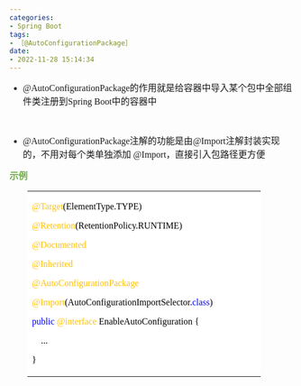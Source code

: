 ```yaml
---
categories:
- Spring Boot
tags:
- ［@AutoConfigurationPackage］
date:
- 2022-11-28 15:14:34
---
```


<ul style="list-style-type:disc">
    <li><span style="font-size:12.0pt"><span
                style="font-family:&quot;Comic Sans MS&quot;">@AutoConfigurationPackage</span></span><span
            style="font-size:12.0pt"><span
                style="font-family:&quot;Microsoft YaHei UI&quot;">的作用就是给容器中导入某个包中全部组件类注册到</span></span><span
            style="font-size:12.0pt"><span style="font-family:&quot;Comic Sans MS&quot;">Spring Boot</span></span><span
            style="font-size:12.0pt"><span style="font-family:&quot;Microsoft YaHei UI&quot;">中的容器中</span></span></li>
</ul>
<p><span style="font-size:12.0pt"><span style="font-family:&quot;Comic Sans MS&quot;">&nbsp;</span></span></p>
<ul style="list-style-type:disc">
    <li><span style="font-size:12.0pt"><span
                style="font-family:&quot;Comic Sans MS&quot;">@AutoConfigurationPackage</span></span><span
            style="font-size:12.0pt"><span style="font-family:&quot;Microsoft YaHei UI&quot;">注解的功能是由</span></span><span
            style="font-size:12.0pt"><span style="font-family:&quot;Comic Sans MS&quot;">@Import</span></span><span
            style="font-size:12.0pt"><span
                style="font-family:&quot;Microsoft YaHei UI&quot;">注解封装实现的，不用对每个类单独添加</span></span><span
            style="font-size:12.0pt"><span style="font-family:&quot;Comic Sans MS&quot;"> @Import</span></span><span
            style="font-size:12.0pt"><span style="font-family:&quot;Microsoft YaHei UI&quot;">，直接引入包路径更方便</span></span>
    </li>
</ul>
<p><span style="font-size:12.0pt"><span style="font-family:&quot;Microsoft YaHei UI&quot;"><span
                style="color:#70ad47"><strong>示例</strong></span></span></span></p>
<table summary="" cellspacing="0"
    style="border-collapse:collapse; border-color:#a3a3a3; border-style:solid; border-width:0px; margin-left:32px"
    class=" cke_show_border">
    <tbody>
        <tr>
            <td
                style="background-color:white; border-bottom:0px; border-left:0px; border-right:0px; border-top:0px; vertical-align:top; width:4.1409in">
                <p><span style="font-size:12.0pt"><span style="font-family:&quot;Comic Sans MS&quot;"><span
                                style="color:#ffc000">@Target</span><span
                                style="color:black">(ElementType.TYPE)</span></span></span></p>
                <p><span style="font-size:12.0pt"><span style="font-family:&quot;Comic Sans MS&quot;"><span
                                style="color:#ffc000">@Retention</span><span
                                style="color:black">(RetentionPolicy.RUNTIME)</span></span></span></p>
                <p><span style="font-size:12.0pt"><span style="font-family:&quot;Comic Sans MS&quot;"><span
                                style="color:#ffc000">@Documented</span></span></span></p>
                <p><span style="font-size:12.0pt"><span style="font-family:&quot;Comic Sans MS&quot;"><span
                                style="color:#ffc000">@Inherited</span></span></span></p>
                <p><span style="font-size:12.0pt"><span style="font-family:&quot;Comic Sans MS&quot;"><span
                                style="color:#ffc000">@AutoConfigurationPackage</span></span></span></p>
                <p><span style="font-size:12.0pt"><span style="font-family:&quot;Comic Sans MS&quot;"><span
                                style="color:#ffc000">@Import</span><span
                                style="color:black">(AutoConfigurationImportSelector.</span><span
                                style="color:blue">class</span><span style="color:black">)</span></span></span></p>
                <p><span style="font-size:12.0pt"><span style="font-family:&quot;Comic Sans MS&quot;"><span
                                style="color:blue">public</span><span style="color:#ffc000">&nbsp;@interface</span><span
                                style="color:black">&nbsp;EnableAutoConfiguration&nbsp;{</span></span></span></p>
                <p><span style="font-size:12.0pt"><span style="font-family:&quot;Comic Sans MS&quot;"><span
                                style="color:black">&nbsp;&nbsp;&nbsp;&nbsp;...</span></span></span></p>
                <p><span style="font-size:12.0pt"><span style="font-family:&quot;Comic Sans MS&quot;"><span
                                style="color:black">}</span></span></span></p>
            </td>
        </tr>
    </tbody>
</table>